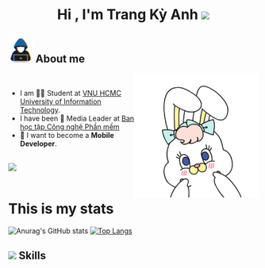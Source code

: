 <h1 align="center"><b>Hi , I'm Trang Kỳ Anh </b><img src="https://media.giphy.com/media/hvRJCLFzcasrR4ia7z/giphy.gif" width="35"></h1>

## <picture><img src = "https://github.com/0xAbdulKhalid/0xAbdulKhalid/raw/main/assets/mdImages/about_me.gif" width = 50px></picture> **About me**

<picture> <img align="right" src="https://github.com/AllieInJune04/AllieInJune04/blob/main/mygif.gif" border="none" width = 250px></picture>

<br>

- I am :man_student: Student at [VNU HCMC University of Information Technology](https://www.uit.edu.vn/).
- I have been 👧 Media Leader at [Ban học tập Công nghệ Phần mềm](https://www.facebook.com/bhtcnpm/)
- :dart: I want to become a **Mobile Developer**.
<br><br>

<img src="https://user-images.githubusercontent.com/73097560/115834477-dbab4500-a447-11eb-908a-139a6edaec5c.gif"><br><br>

# This is my stats
![Anurag's GitHub stats](https://github-readme-stats.vercel.app/api?username=AllieInJune04&show_icons=true&theme=radical)
[![Top Langs](https://github-readme-stats.vercel.app/api/top-langs/?username=AllieInJune04&layout=compact)](https://github.com/anuraghazra/github-readme-stats)

## <img src="https://media2.giphy.com/media/QssGEmpkyEOhBCb7e1/giphy.gif?cid=ecf05e47a0n3gi1bfqntqmob8g9aid1oyj2wr3ds3mg700bl&rid=giphy.gif" width ="25"><b> Skills</b>
<br>

<p align="center">
